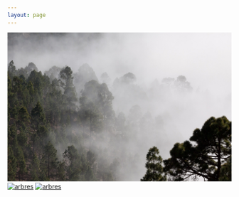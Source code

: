 ```yaml
---
layout: page
---
```

[![arbres](assets/fog.jpg)](sondage.html "Click!")
[![arbres](assets/France.png)](index.html "Click!")
[![arbres](assets/United-Kingdom.png)](index_en.html "Click!")
